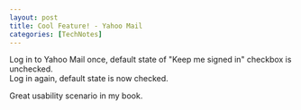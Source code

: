 ```yaml
---
layout: post
title: Cool Feature! - Yahoo Mail
categories: [TechNotes]
---
```


Log in to Yahoo Mail once, default state of "Keep me signed in" checkbox is unchecked.  
Log in again, default state is now checked.

Great usability scenario in my book.
